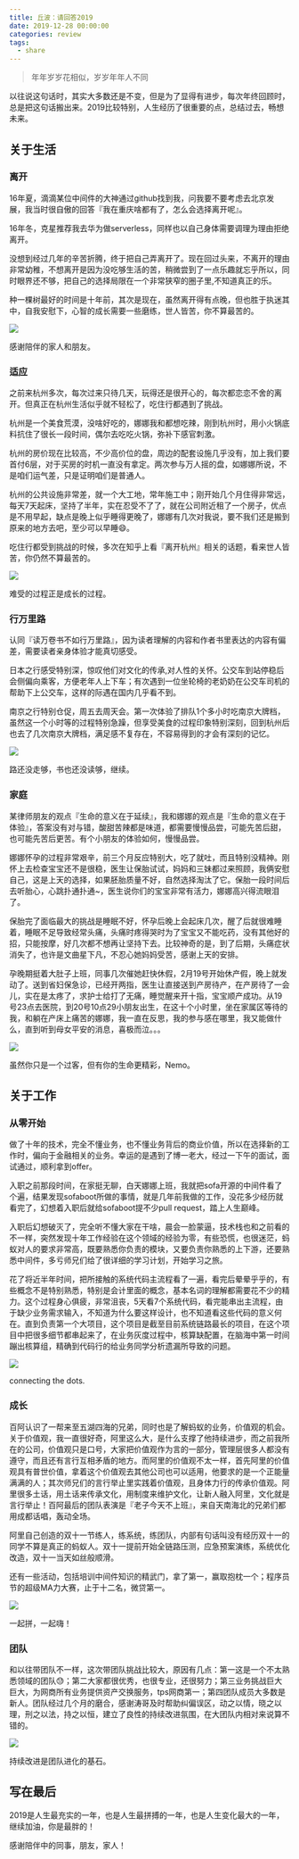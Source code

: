 ```yaml
---
title: 丘波：请回答2019
date: 2019-12-28 00:00:00
categories: review
tags:
  - share
---
```


> 年年岁岁花相似，岁岁年年人不同

以往说这句话时，其实大多数还是不变，但是为了显得有进步，每次年终回顾时，总是把这句话搬出来。2019比较特别，人生经历了很重要的点，总结过去，畅想未来。

## 关于生活

### 离开

16年夏，滴滴某位中间件的大神通过github找到我，问我要不要考虑去北京发展，我当时很自傲的回答『我在重庆啥都有了，怎么会选择离开呢』。

16年冬，克星推荐我去华为做serverless，同样也以自己身体需要调理为理由拒绝离开。

没想到经过几年的辛苦折腾，终于把自己弄离开了。现在回过头来，不离开的理由非常幼稚，不想离开是因为没吃够生活的苦，稍微尝到了一点乐趣就忘乎所以，同时眼界还不够，把自己的选择局限在一个非常狭窄的圈子里,不知道真正的乐。

种一棵树最好的时间是十年前，其次是现在，虽然离开得有点晚，但也胜于执迷其中，自我安慰下，心智的成长需要一些磨练，世人皆苦，你不算最苦的。

![](review-2019/1.png)

感谢陪伴的家人和朋友。

### 适应

之前来杭州多次，每次过来只待几天，玩得还是很开心的，每次都恋恋不舍的离开。但真正在杭州生活似乎就不轻松了，吃住行都遇到了挑战。

杭州是一个美食荒漠，没啥好吃的，娜娜我和都想吃辣，刚到杭州时，用小火锅底料抗住了很长一段时间，偶尔去吃吃火锅，弥补下感官刺激。

杭州的房价现在比较高，不少高价位的盘，周边的配套设施几乎没有，加上我们要首付6层，对于买房的时机一直没有拿定。两次参与万人摇的盘，如娜娜所说，不是咱们运气差，只是证明咱们是普通人。

杭州的公共设施非常差，就一个大工地，常年施工中；刚开始几个月住得非常远，每天7天起床，坚持了半年，实在忍受不了了，就在公司附近租了一个房子，优点是不用早起，缺点是晚上似乎睡得更晚了，娜娜有几次对我说，要不我们还是搬到原来的地方去吧，至少可以早睡😄。

吃住行都受到挑战的时候，多次在知乎上看『离开杭州』相关的话题，看来世人皆苦，你仍然不算最苦的。

![](review-2019/2.jpg)

难受的过程正是成长的过程。

### 行万里路

认同『读万卷书不如行万里路』，因为读者理解的内容和作者书里表达的内容有偏差，需要读者亲身体验才能真切感受。

日本之行感受特别深，惊叹他们对文化的传承,对人性的关怀。公交车到站停稳后会侧偏向乘客，方便老年人上下车；有次遇到一位坐轮椅的老奶奶在公交车司机的帮助下上公交车，这样的际遇在国内几乎看不到。

南京之行特别仓促，周五去周天会。第一次体验了排队1个多小时吃南京大牌档，虽然这一个小时等的过程特别急躁，但享受美食的过程印象特别深刻，回到杭州后也去了几次南京大牌档，满足感不复存在，不容易得到的才会有深刻的记忆。

![](review-2019/3.jpg)

路还没走够，书也还没读够，继续。

### 家庭

某律师朋友的观点『生命的意义在于延续』，我和娜娜的观点是『生命的意义在于体验』，答案没有对与错，酸甜苦辣都是味道，都需要慢慢品尝，可能先苦后甜，也可能先苦后更苦。有个小朋友的体验如何，慢慢品尝。

娜娜怀孕的过程非常艰辛，前三个月反应特别大，吃了就吐，而且特别没精神。刚怀上去检查宝宝还不是很稳，医生让保胎试试，妈妈和三妹都过来照顾，我俩安慰自己，这是上天的选择，如果胚胎质量不好，自然选择淘汰了它。保胎一段时间后去听胎心，心跳扑通扑通~，医生说你们的宝宝非常有活力，娜娜高兴得流眼泪了。

保胎完了面临最大的挑战是睡眠不好，怀孕后晚上会起床几次，醒了后就很难睡着，睡眠不足导致经常头痛，头痛时疼得哭时为了宝宝又不能吃药，没有其他好的招，只能按摩，好几次都不想再让坚持下去。比较神奇的是，到了后期，头痛症状消失了，也许是文曲星下凡，不忍心她妈妈受苦，感谢上天的安排。

孕晚期挺着大肚子上班，同事几次催她赶快休假，2月19号开始休产假，晚上就发动了。送到省妇保急诊，已经开两指，医生让直接送到产房待产，在产房待了一会儿，实在是太疼了，求护士给打了无痛，睡觉醒来开十指，宝宝顺产成功。从19号23点去医院，到20号10点29小朋友出生，在这十个小时里，坐在家属区等待的我，和躺在产床上痛苦的娜娜，我一直在反思，我的参与感在哪里，我又能做什么，直到听到母女平安的消息，喜极而泣。。。

![](review-2019/4.jpg)

虽然你只是一个过客，但有你的生命更精彩，Nemo。

## 关于工作

### 从零开始

做了十年的技术，完全不懂业务，也不懂业务背后的商业价值，所以在选择新的工作时，偏向于金融相关的业务。幸运的是遇到了博一老大，经过一下午的面试，面试通过，顺利拿到offer。

入职之前那段时间，在家挺无聊，白天娜娜上班，我就把sofa开源的中间件看了个遍，结果发现sofaboot所做的事情，就是几年前我做的工作，没花多少经历就看完了，幻想着入职后就给sofaboot提不少pull request，踏上人生巅峰。

入职后幻想破灭了，完全听不懂大家在干啥，晨会一脸蒙逼，技术栈也和之前看的不一样，突然发现十年工作经验在这个领域的经验为零，有些恐慌，也很迷茫，蚂蚁对人的要求非常高，既要熟悉你负责的模块，又要负责你熟悉的上下游，还要熟悉中间件，多亏师兄们给了很详细的学习计划，开始学习之旅。

花了将近半年时间，把所接触的系统代码主流程看了一遍，看完后晕晕乎乎的，有些概念不是特别熟悉，特别是会计里面的概念，基本名词的理解都需要花不少的精力。这个过程身心俱疲，非常沮丧，5天看7个系统代码，看完能串出主流程，由于缺少业务需求输入，不知道为什么要这样设计，也不知道看这些代码的意义何在。直到负责第一个大项目，这个项目是截至目前系统链路最长的项目，在这个项目中把很多细节都串起来了，在业务灰度过程中，核算缺配置，在脑海中第一时间蹦出核算组，精确到代码行的给业务同学分析遗漏所导致的问题。

![](review-2019/5.jpg)

connecting the dots.

### 成长

百阿认识了一帮来至五湖四海的兄弟，同时也是了解蚂蚁的业务，价值观的机会。关于价值观，我一直很好奇，阿里这么大，是什么支撑了他持续进步，而之前我所在的公司，价值观只是口号，大家把价值观作为言的一部分，管理层很多人都没有遵守，而且还有言行互相矛盾的地方。而阿里的价值观不太一样，首先阿里的价值观具有普世价值，拿着这个价值观去其他公司也可以适用，他要求的是一个正能量满满的人；其次师兄们的言行举止里实践着价值观，且身体力行的传承价值观。阿里很多土话，用土话来传承文化，用制度来维护文化，让新人融入阿里，文化就是言行举止！百阿最后的团队表演是『老子今天不上班』，来自天南海北的兄弟们都用成都话唱，轰动全场。

阿里自己创造的双十一节练人，练系统，练团队，内部有句话叫没有经历双十一的同学不算是真正的蚂蚁人。双十一提前开始全链路压测，应急预案演练，系统优化改造，双十一当天如丝般顺滑。

还有一些活动，包括培训中间件知识的精武门，拿了第一，赢取抱枕一个；程序员节的超级MA力大赛，止于十二名，微贷第一。

![](review-2019/6.jpg)

一起拼，一起嗨！

### 团队

和以往带团队不一样，这次带团队挑战比较大，原因有几点：第一这是一个不太熟悉领域的团队😓；第二大家都很优秀，也很专业，还很努力；第三业务挑战巨大巨大，为网商所有业务提供资产交换服务，tps网商第一；第四团队成员大多数是新人。团队经过几个月的磨合，感谢涛哥及时帮助纠偏误区，动之以情，晓之以理，刑之以法，持之以恒，建立了良性的持续改进氛围，在大团队内相对来说算不错的。

![](review-2019/7.jpg)

持续改进是团队进化的基石。


## 写在最后

2019是人生最充实的一年，也是人生最拼搏的一年，也是人生变化最大的一年，继续加油，你是最胖的！

感谢陪伴中的同事，朋友，家人！